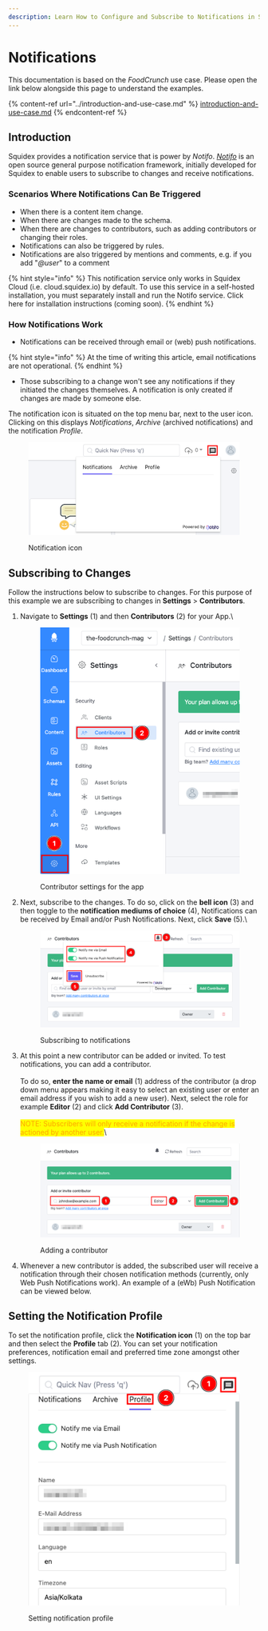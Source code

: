 ```yaml
---
description: Learn How to Configure and Subscribe to Notifications in Squidex
---
```


# Notifications

This documentation is based on the _FoodCrunch_ use case. Please open the link below alongside this page to understand the examples.

{% content-ref url="../introduction-and-use-case.md" %}
[introduction-and-use-case.md](../introduction-and-use-case.md)
{% endcontent-ref %}

## Introduction

Squidex provides a notification service that is power by _Notifo_. [_Notifo_](https://notifo.io) is an open source general purpose notification framework, initially developed for Squidex to enable users to subscribe to changes and receive notifications.

### Scenarios Where Notifications Can Be Triggered

* When there is a content item change.
* When there are changes made to the schema.
* When there are changes to contributors, such as adding contributors or changing their roles.&#x20;
* Notifications can also be triggered by rules.
* Notifications are also triggered by mentions and comments, e.g. if you add "_@user_" to a comment

{% hint style="info" %}
This notification service only works in Squidex Cloud (i.e. cloud.squidex.io) by default. To use this service in a self-hosted installation, you must separately install and run the Notifo service. Click here for installation instructions (coming soon).&#x20;
{% endhint %}

### How Notifications Work

* Notifications can be received through email or (web) push notifications.

{% hint style="info" %}
At the time of writing this article, email notifications are not operational.
{% endhint %}

* Those subscribing to a change won't see any notifications if they initiated the changes themselves. A notification is only created if changes are made by someone else.

The notification icon is situated on the top menu bar, next to the user icon. Clicking on this displays _Notifications_, _Archive_ (archived notifications) and the notification _Profile_.

<div align="left">

<figure><img src="../../.gitbook/assets/2023-01-10_01-41.png" alt=""><figcaption><p>Notification icon</p></figcaption></figure>

</div>

## Subscribing to Changes

Follow the instructions below to subscribe to changes. For this purpose of this example we are subscribing to changes in **Settings** > **Contributors**.

1.  Navigate to **Settings** (1) and then **Contributors** (2) for your App.\


    <div align="left">

    <figure><img src="../../.gitbook/assets/2023-01-04_15-32.png" alt=""><figcaption><p>Contributor settings for the app</p></figcaption></figure>

    </div>
2.  Next, subscribe to the changes. To do so, click on the **bell icon** (3) and then toggle to the **notification mediums of choice** (4), Notifications can be received by Email and/or Push Notifications. Next, click **Save** (5).\


    <div align="left">

    <figure><img src="../../.gitbook/assets/2023-01-10_01-17.png" alt=""><figcaption><p>Subscribing to notifications</p></figcaption></figure>

    </div>
3.  At this point a new contributor can be added or invited. To test notifications, you can add a contributor. \
    \
    To do so, **enter the name or email** (1) address of the contributor (a drop down menu appears making it easy to select an existing user or enter an email address if you wish to add a new user). Next, select the role for example **Editor** (2) and click **Add Contributor** (3). \
    \
    <mark style="color:orange;">NOTE: Subscribers will only receive a notification if the change is actioned by another user.</mark>\


    <figure><img src="../../.gitbook/assets/2023-01-10_01-23.png" alt=""><figcaption><p>Adding a contributor</p></figcaption></figure>
4. Whenever a new contributor is added, the subscribed user will receive a notification through their chosen notification methods (currently, only Web Push Notifications work). An example of a (eWb) Push Notification can be viewed below.

## Setting the Notification Profile

To set the notification profile, click the **Notification icon** (1) on the top bar and then select the **Profile** tab (2). You can set your notification preferences, notification email and preferred time zone amongst other settings.

<div align="left">

<figure><img src="../../.gitbook/assets/2023-01-10_01-45.png" alt=""><figcaption><p>Setting notification profile</p></figcaption></figure>

</div>
